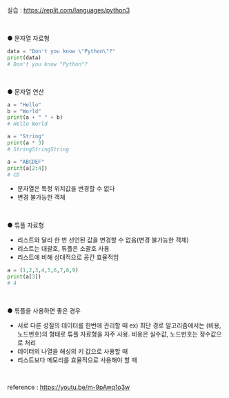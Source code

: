 실습 : https://replit.com/languages/python3

<br>

● 문자열 자료형
```python
data = "Don't you know \"Python\"?"
print(data)
# Don't you know "Python"?
```

<br>

● 문자열 연산
```python
a = "Hello"
b = "World"
print(a + " " + b)
# Hello World

a = "String"
print(a * 3)
# StringStringString

a = "ABCDEF"
print(a[2:4])
# CD
```

  - 문자열은 특정 위치값을 변경할 수 없다
  - 변경 불가능한 객체

<br>

● 튜플 자료형
  - 리스트와 달리 한 번 선언된 값을 변경할 수 없음(변경 불가능한 객체)
  - 리스트는 대괄호, 튜플은 소괄호 사용
  - 리스트에 비해 상대적으로 공간 효율적임
```python
a = (1,2,3,4,5,6,7,8,9)
print(a[3])
# 4
```

<br>

● 튜플을 사용하면 좋은 경우
  - 서로 다른 성질의 데이터를 한번에 관리할 때 ex) 최단 경로 알고리즘에서는 (비용, 노드번호)의 형태로 튜플 자료형을 자주 사용. 비용은 실수값, 노드번호는 정수값으로 처리
  - 데이터의 나열을 해싱의 키 값으로 사용할 때
  - 리스트보다 메모리를 효율적으로 사용해야 할 때

<br>

reference : https://youtu.be/m-9pAwq1o3w
